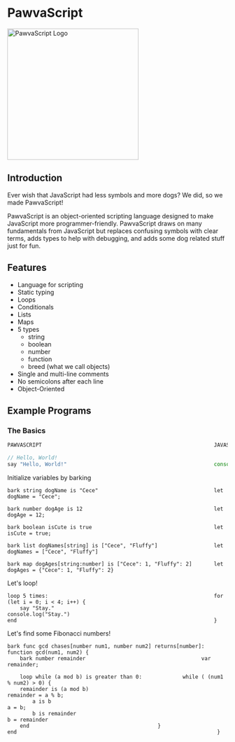 # PawvaScript

<img alt='PawvaScript Logo' src='assets/pawvascript.png' width='300px'/>

## Introduction
Ever wish that JavaScript had less symbols and more dogs? We did, so we made PawvaScript!

PawvaScript is an object-oriented scripting language designed to make JavaScript more programmer-friendly. PawvaScript draws on many fundamentals from JavaScript but replaces confusing symbols with clear terms, adds types to help with debugging, and adds some dog related stuff just for fun.

## Features
* Language for scripting
* Static typing
* Loops
* Conditionals
* Lists
* Maps
* 5 types
	* string
	* boolean
	* number
	* function
	* breed (what we call objects)
* Single and multi-line comments
* No semicolons after each line
* Object-Oriented 


## Example Programs

### The Basics

```JavaScript
PAWVASCRIPT                                                       JAVASCRIPT

// Hello, World!
say "Hello, World!"                                               console.log("Hello, World!")
```

Initialize variables by barking
```
bark string dogName is "Cece"                                     let dogName = "Cece";

bark number dogAge is 12                                          let dogAge = 12;

bark boolean isCute is true                                       let isCute = true;

bark list dogNames[string] is ["Cece", "Fluffy"]                  let dogNames = ["Cece", "Fluffy"]

bark map dogAges[string:number] is ["Cece": 1, "Fluffy": 2]       let dogAges = {"Cece": 1, "Fluffy": 2} 
```

Let's loop!
```
loop 5 times:                                                     for (let i = 0; i < 4; i++) {
	say "Stay."                                              	 console.log("Stay.")
end                                                               }
```

Let's find some Fibonacci numbers!
```
bark func gcd chases[number num1, number num2] returns[number]:	  function gcd(num1, num2) {
	bark number remainder                                     var remainder;

	loop while (a mod b) is greater than 0:			  	while ( (num1 % num2) > 0) {
	remainder is (a mod b)                              	        	remainder = a % b;
		a is b                                                          a = b;	
		b is remainder                                                  b = remainder
	end					                        }
end                                                                }
```



